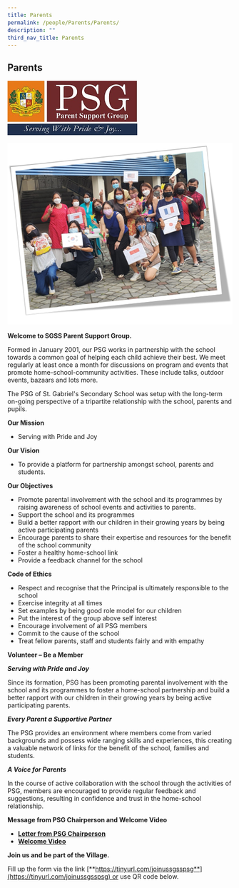 ```yaml
---
title: Parents
permalink: /people/Parents/Parents/
description: ""
third_nav_title: Parents
---
```

## Parents

![](/images/PSG.png)

![](/images/Parent.jpeg)

**Welcome to SGSS Parent Support Group.**

Formed in January 2001, our PSG works in partnership with the school towards a common goal of helping each child achieve their best. We meet regularly at least once a month for discussions on program and events that promote home-school-community activities. These include talks, outdoor events, bazaars and lots more.

The PSG of St. Gabriel's Secondary School was setup with the long-term on-going perspective of a tripartite relationship with the school, parents and pupils.

  

**Our Mission**

*   Serving with Pride and Joy

**Our Vision**  

*   To provide a platform for partnership amongst school, parents and students.

**Our Objectives**

*   Promote parental involvement with the school and its programmes by raising awareness of school events and activities to parents.
*   Support the school and its programmes
*   Build a better rapport with our children in their growing years by being active participating parents
*   Encourage parents to share their expertise and resources for the benefit of the school community
*   Foster a healthy home-school link
*   Provide a feedback channel for the school

**Code of Ethics**  

*   Respect and recognise that the Principal is ultimately responsible to the school
*   Exercise integrity at all times
*   Set examples by being good role model for our children
*   Put the interest of the group above self interest
*   Encourage involvement of all PSG members
*   Commit to the cause of the school
*   Treat fellow parents, staff and students fairly and with empathy

  

**Volunteer – Be a Member**

**_Serving with Pride and Joy_**

Since its formation, PSG has been promoting parental involvement with the school and its programmes to foster a home-school partnership and build a better rapport with our children in their growing years by being active participating parents.

  

**_Every Parent a Supportive Partner_**

The PSG provides an environment where members come from varied backgrounds and possess wide ranging skills and experiences, this creating a valuable network of links for the benefit of the school, families and students.

  

**_A Voice for Parents_**

In the course of active collaboration with the school through the activities of PSG, members are encouraged to provide regular feedback and suggestions, resulting in confidence and trust in the home-school relationship.

**Message from PSG Chairperson and Welcome Video**

*   **[Letter from PSG Chairperson](https://stgabrielssec.moe.edu.sg/qql/slot/u153/St%20Gabriel%20Sec%202019/About%20Us/People/Parents/2022/1.%20L-Welcome%20New%20Parents%202022.pdf)**
*   **[Welcome Video](https://youtu.be/YLgQ5riiipc)**

**Join us and be part of the Village.**

Fill up the form via the link [**https://tinyurl.com/joinussgsspsg**](https://tinyurl.com/joinussgsspsg) or use QR code below.

